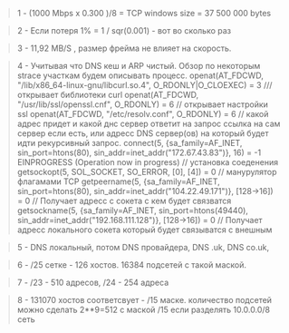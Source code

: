 >1 - (1000 Mbps x 0.300 )/8 = TCP windows size = 37 500 000 bytes 

>2 - Если потеря 1%  =   1 / sqr(0.001) - вот во сколько раз 

>3 - 11,92 MB/S , размер фрейма не влияет на скорость. 

>4 - Учитывая что DNS кеш и ARP чистый. Обзор по некоторым strace участкам будем описывать процесс.
	openat(AT_FDCWD, "/lib/x86_64-linux-gnu/libcurl.so.4", O_RDONLY|O_CLOEXEC) = 3  /// открывает библиотеки curl
	openat(AT_FDCWD, "/usr/lib/ssl/openssl.cnf", O_RDONLY) = 6 // открывает настройки ssl 
	openat(AT_FDCWD, "/etc/resolv.conf", O_RDONLY) = 6 // какой адрес придет и какой днс сервер ответит на запрос 
		ссылка на сам сервер если есть, или адресс DNS сервер(ов) на который будет идти рекурсивный запрос.
	connect(5, {sa_family=AF_INET, sin_port=htons(80), sin_addr=inet_addr("172.67.43.83")}, 16) = -1 EINPROGRESS (Operation now in progress) // установка соеденения 
	getsockopt(5, SOL_SOCKET, SO_ERROR, [0], [4]) = 0 // манурулятор флагамами TCP 
	getpeername(5, {sa_family=AF_INET, sin_port=htons(80), sin_addr=inet_addr("104.22.49.171")}, [128->16]) = 0  // Получает адресс с сокета с кем будет связватся
	getsockname(5, {sa_family=AF_INET, sin_port=htons(49440), sin_addr=inet_addr("192.168.111.128")}, [128->16]) = 0 // Получает адресс локального сокета который будет связыватся с внешным

>5 - DNS локальный, потом DNS провайдера, DNS .uk, DNS co.uk, 

>6 - /25 сетке - 126 хостов. 16384 подсетей с такой маской.

>7 - /23 - 510 адресов, /24 - 254 адреса

>8 - 131070 хостов соответсвует - /15 маске. количество подсетей можно сделать 2**9=512 с маской /15 если разделять 10.0.0.0/8 сеть
 
